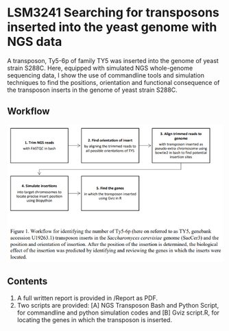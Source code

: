 # LSM3241 Searching for transposons inserted into the yeast genome with NGS data
A transposon, Ty5-6p of family TY5 was inserted into the genome of yeast strain S288C. Here, equipped with simulated NGS whole-genome sequencing data, I show the use of commandline tools and simulation techniques to find the positions, orientation and functional consequence of the transposon inserts in the genome of yeast strain S288C.

## Workflow
![alt text](https://raw.githubusercontent.com/CherWeiYuan/LSM3241-Finding-transposon-insertion-in-Yeast-genome-with-NGS-data/master/Figure/Figure%201.png)

## Contents
1. A full written report is provided in /Report as PDF. 
2. Two scripts are provided: [A] NGS Transposon Bash and Python Script, for commandline and python simulation codes and [B] Gviz script.R, for locating the genes in which the transposon is inserted.

